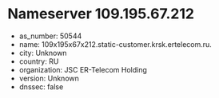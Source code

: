 # Nameserver 109.195.67.212

* as_number: 50544
* name: 109x195x67x212.static-customer.krsk.ertelecom.ru.
* city: Unknown
* country: RU
* organization: JSC ER-Telecom Holding
* version: Unknown
* dnssec: false
